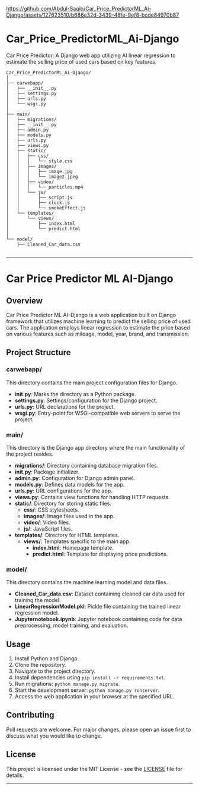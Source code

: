 https://github.com/Abdul-Saqib/Car_Price_PredictorML_Ai-Django/assets/127623510/b686e32d-3439-48fe-9ef8-bcde84970b87

# Car_Price_PredictorML_Ai-Django
Car Price Predictor: A Django web app utilizing AI linear regression to estimate the selling price of used cars based on key features.
```
Car_Price_PredictorML_Ai-Django/
│
├── carwebapp/
│   ├── __init__.py
│   ├── settings.py
│   ├── urls.py
│   └── wsgi.py
│
├── main/
│   ├── migrations/
│   ├── __init__.py
│   ├── admin.py
│   ├── models.py
│   ├── urls.py
│   ├── views.py
│   ├── static/
│   │   ├── css/
│   │   │   └── style.css
│   │   ├── images/
│   │   │   ├── image.jpg
│   │   │   └── image2.jpeg
│   │   ├── video/
│   │   │   └── particles.mp4
│   │   └── js/
│   │       ├── script.js
│   │       ├── clock.js
│   │       └── smokeEffect.js
│   └── templates/
│       └── views/
│           ├── index.html
│           └── predict.html
│
└── model/
    ├── Cleaned_Car_data.csv
   
```
---

# Car Price Predictor ML AI-Django

## Overview
Car Price Predictor ML AI-Django is a web application built on Django framework that utilizes machine learning to predict the selling price of used cars. The application employs linear regression to estimate the price based on various features such as mileage, model, year, brand, and transmission.

## Project Structure

### carwebapp/
This directory contains the main project configuration files for Django.

- **__init__.py**: Marks the directory as a Python package.
- **settings.py**: Settings/configuration for the Django project.
- **urls.py**: URL declarations for the project.
- **wsgi.py**: Entry-point for WSGI-compatible web servers to serve the project.

### main/
This directory is the Django app directory where the main functionality of the project resides.

- **migrations/**: Directory containing database migration files.
- **__init__.py**: Package initializer.
- **admin.py**: Configuration for Django admin panel.
- **models.py**: Defines data models for the app.
- **urls.py**: URL configurations for the app.
- **views.py**: Contains view functions for handling HTTP requests.
- **static/**: Directory for storing static files.
  - **css/**: CSS stylesheets.
  - **images/**: Image files used in the app.
  - **video/**: Video files.
  - **js/**: JavaScript files.
- **templates/**: Directory for HTML templates.
  - **views/**: Templates specific to the main app.
    - **index.html**: Homepage template.
    - **predict.html**: Template for displaying price predictions.

### model/
This directory contains the machine learning model and data files.

- **Cleaned_Car_data.csv**: Dataset containing cleaned car data used for training the model.
- **LinearRegressionModel.pkl**: Pickle file containing the trained linear regression model.
- **Jupyternotebook.ipynb**: Jupyter notebook containing code for data preprocessing, model training, and evaluation.

## Usage
1. Install Python and Django.
2. Clone the repository.
3. Navigate to the project directory.
4. Install dependencies using `pip install -r requirements.txt`.
5. Run migrations: `python manage.py migrate`.
6. Start the development server: `python manage.py runserver`.
7. Access the web application in your browser at the specified URL.

## Contributing
Pull requests are welcome. For major changes, please open an issue first to discuss what you would like to change.

## License
This project is licensed under the MIT License - see the [LICENSE](LICENSE) file for details.

---

